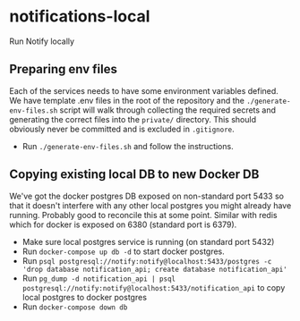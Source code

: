 # notifications-local
Run Notify locally

## Preparing env files

Each of the services needs to have some environment variables defined. We have template .env files in the root of the repository and the `./generate-env-files.sh` script will walk through collecting the required secrets and generating the correct files into the `private/` directory. This should obviously never be committed and is excluded in `.gitignore`.

* Run `./generate-env-files.sh` and follow the instructions.

## Copying existing local DB to new Docker DB

We've got the docker postgres DB exposed on non-standard port 5433 so that it doesn't interfere with any other local postgres you might already have running. Probably good to reconcile this at some point. Similar with redis which for docker is exposed on 6380 (standard port is 6379).

* Make sure local postgres service is running (on standard port 5432)
* Run `docker-compose up db -d` to start docker postgres.
* Run `psql postgresql://notify:notify@localhost:5433/postgres -c 'drop database notification_api; create database notification_api'`
* Run `pg_dump -d notification_api | psql postgresql://notify:notify@localhost:5433/notification_api` to copy local postgres to docker postgres
* Run `docker-compose down db`

